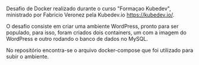 Desafio de Docker realizado durante o curso "Formaçao Kubedev", ministrado por Fabricio Veronez pela Kubedev.io <https://kubedev.io/>.

O desafio consiste em criar uma ambiente WordPress, pronto para ser populado, para isso, foram criados dois containers, um com a imagem do WordPress e outro rodando o banco de dados no MySQL.

No repositório encontra-se o arquivo docker-compose que foi utilizado para subir o ambiente.